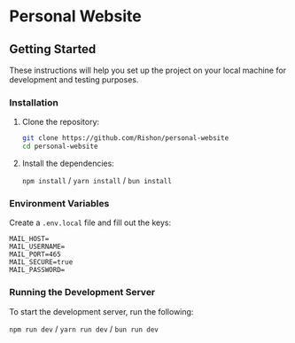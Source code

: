 # Personal Website

## Getting Started

These instructions will help you set up the project on your local machine for development and testing purposes.

### Installation

1. Clone the repository:

    ```sh
    git clone https://github.com/Rishon/personal-website
    cd personal-website
    ```

2. Install the dependencies:

    ``npm install`` / ``yarn install`` / ``bun install``

### Environment Variables

Create a ``.env.local`` file and fill out the keys:

```.env
MAIL_HOST=
MAIL_USERNAME=
MAIL_PORT=465
MAIL_SECURE=true
MAIL_PASSWORD=
```

### Running the Development Server

To start the development server, run the following:

``npm run dev`` / ``yarn run dev`` / ``bun run dev``

